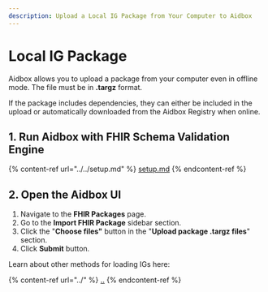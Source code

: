 ```yaml
---
description: Upload a Local IG Package from Your Computer to Aidbox
---
```


# Local IG Package

Aidbox allows you to upload a package from your computer even in offline mode. The file must be in **.targz** format.&#x20;

If the package includes dependencies, they can either be included in the upload or automatically downloaded from the Aidbox Registry when online.

## 1. Run Aidbox with FHIR Schema Validation Engine

{% content-ref url="../../setup.md" %}
[setup.md](../../setup.md)
{% endcontent-ref %}

## 2. Open the Aidbox UI

1. Navigate to the **FHIR Packages** page.
2. Go to the **Import FHIR Package** sidebar section.
3. Click the "**Choose files"** button in the "**Upload package .targz files**" section.
4. Click **Submit** button.



Learn about other methods for loading IGs here:

{% content-ref url="../" %}
[..](../)
{% endcontent-ref %}
